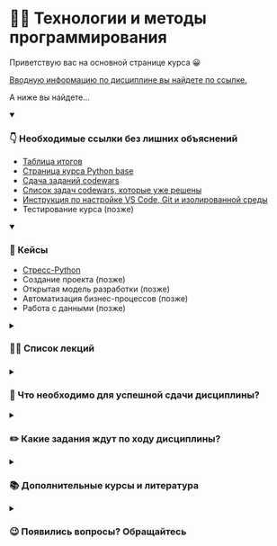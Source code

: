 # 👨‍💻 Технологии и методы программирования

Приветствую вас на основной странице курса 😀

[Вводную информацию по дисциплине вы найдете по ссылке.](https://docs.google.com/presentation/d/1Exy-g6MDnljAMd7XoRHuptF8yBSy8KvOGfP8Bf0tSiM/edit?usp=sharing)

А ниже вы найдете...

<details open> 
  <summary><h3>👇 Необходимые ссылки без лишних объяснений</h3></summary>
    
  * [Таблица итогов](https://docs.google.com/spreadsheets/d/1rtYymujWHRgvxA8Lqms0MuJ0MtaOHghhTcO63BTDWwA/edit?usp=sharing)
  * [Страница курса Python base](https://pyshkovni.github.io/python-base-course/)
  * [Сдача заданий codewars](https://forms.yandex.ru/cloud/66e9d2473e9d080edcda484a/)
  * [Список задач codewars, которые уже решены](https://disk.yandex.ru/d/1WPKv5NVwAAlLw)
  * [Инструкция по настройке VS Code, Git и изолированной среды](./python_ide/README.md#настройка-среды-разработки-vs-code-git-и-изолированная-среда)
  * Тестирование курса (позже)

</details>

<details open> 
  <summary><h3>📝 Кейсы</h3></summary>

  * [Стресс-Python](https://github.com/pyshkovni/timp-stress-python)
  * Создание проекта (позже)
  * Открытая модель разработки (позже)
  * Автоматизация бизнес-процессов (позже)
  * Работа с данными (позже)

</details>

<details>
  <summary><h3>👨‍🏫 Список лекций<h3></summary>

  * [Место Python в современном мире](./about_python_lecture/README.md)
  * [Работа с Python в среде разработки](./python_ide/README.md)
  * [Совместная разработка. Теория Git](./git_basic/README.md)
  * Библиотеки Python

</details>  

<details> 
  <summary><h3>🏅 Что необходимо для успешной сдачи дисциплины?</h3></summary>

  Дисциплина включает в себя:
  
  * разбор кейсов на семинарах о решении прикладных задач программирования;
  
  * лекционный материал о предыстории применяемой технологии;
  
  * материал для самостоятельного изучения
  
  Для успешной сдачи дисциплины необходимо:
  
  * выполнить 5 кейсов;
  
  * выполнить самостоятельное тестирование по курсу `Python base`;
  
  * выполнить самостоятельное задание на портале `codewars`.
  
  За каждое задание вы получаете балл.
  
  Баллы | Оценка
  :-- | :--
  7-6 баллов | Отлично
  5-4 балла | Хорошо
  3-2 балла | Удовлетворительно
  1-0 баллов | Неудовлетворительно
  
  К концу семестра вы получаете оценку согласно полученным баллам.
  
  * Если оценка вас устраивает, то вы ее получаете.
  
  * Если оценка вас не устраивает, то вы можете прийти на экзамен и попытаться ее повысить.
  
  Все сведения об текущей успеваемости вы можете найти по ссылке https://docs.google.com/spreadsheets/d/1rtYymujWHRgvxA8Lqms0MuJ0MtaOHghhTcO63BTDWwA/edit?usp=sharing
  
</details>

<details> 
  <summary><h3>✏️ Какие задания ждут по ходу дисциплины?</h3></summary>

  #### Тестирование курса Python base
  
  В качестве материала для самостоятельного изучения вам предлагается курс по основам Python.
  
  * Курс доступен по ссылке: https://pyshkovni.github.io/python-base-course/
  
  * Курс состоит из двух разделов. В каждом разделе находится список тем, которые включают в себя примеры коды, задачи и вопросы с пояснениями по ходу прохождения.
  
  * По завершению курса вам необходимо пройти тестирование, которое включает вопросы по разобранным темам.
  
  * Тестирование можно пройти до завершения изучения курса, но до указанного срока.
  
  Тестирование доступно по ссылке до *… (позже)*
  
  #### Решение задач codewars
  
  Одним из условий успешной сдачи дисциплины является решение задач на портале [codewars](https://www.codewars.com/).
  
  * Вам необходимо решить достаточно задач для получения уровня 7.
  
  * Список задач не может повторяться у сокурсников более чем на 50%. [Вот список задач codewars, которые уже решены!](https://disk.yandex.ru/d/1WPKv5NVwAAlLw)
  
  * Подробнее о задании по ссылке https://youtu.be/0mgCQjvdinw
  
  * Пример решения задач в codewars https://youtu.be/Q3fZm7lsZi0
  
  [Профиль codewars необходимо прислать до _29.11.2024 20:59_ по ссылке](https://forms.yandex.ru/cloud/66e9d2473e9d080edcda484a/)
  
  #### Кейсы

  На занятиях рассматриваются проблемные ситуации — кейсы, и их способы их решения.
  
  * В начала занятия дается небольшой ликбез — справка по задаче и необходимый материал.
  
  * Затем идет разбор пробной задачи и ответы на вопросы.
  
  * После оставшуюся часть занятия проходит решение кейса каждым студентом или в парах. Преподаватель присутствует при решении и готов помочь!
  
  * В конце занятия результаты кейса необходимо отправить в форму. По завершению кейса выставляется балл за прохождение.

</details>

<details> 
  <summary><h3>📚 Дополнительные курсы и литература</h3></summary>

  * [Язык программирования Python. 2023. ВМК МГУ](https://www.youtube.com/watch?v=Dy_ueC-Girk&list=PL6kSdcHYB3x5PzO26mzRFU6NmsRqd6WgL)
  * [Операционные системы 2024. МГТУ кафедра ИУ9](https://youtu.be/cEjAH5ghWbY?si=-RWlNNg6tlFOVrcI)
  * [Алгоритмы на Python3 2018. Кафедра информатики МФТИ](https://youtu.be/KdZ4HF1SrFs?si=_iPbI7t3UYCe_alH)
  * [MTS True Tech Day. JIT в Python3.13](https://www.youtube.com/watch?v=qaHGzRD3pHg&list=PLBf6S6ZuTomoUSjI_smbTvj-xMouwF0SF&index=1)
  * [MTS True Tech Day. Туллинг в Python по управления](https://www.youtube.com/watch?v=Uu1jslSHTOo&list=PLBf6S6ZuTomoUSjI_smbTvj-xMouwF0SF&index=3)
  * [Guido van Rossum. Python Developer’s Guide](https://devguide.python.org/)
  * Воган Л. «Непрактичный» Python: занимательные проекты для тех, кто хочет поумнеть
  * Майер Кристиан. Однострочники Python: лаконичный и содержательный код
  * Al Sweigar. Automate the boring Stuff with Python Practical Programming for Total Beginners
  * Фаулер Мэттью. Asyncio и конкурентное программирование на Python
  * Ной Гифт, Кеннеди Берман, Альфредо Деза, Григ Георгиу. Python и DevOps: Ключ к автоматизации Linux.

</details>

<details> 
  <summary><h3>😉 Появились вопросы? Обращайтесь</h3></summary>

  _Пышков Никита Игоревич,_

  _Старший преподаватель кафедры Теории и систем отраслевого управления_

  _Института отраслевого менеджмента РАНХиГС._

  phone: +7(995)904-27-38

  telegram: [@pyshkovni](https://t.me/pyshkovni)

  email: [pyshkov-ni@ranepa.ru](mailto:pyshkov-ni@ranepa.ru)

</details>
